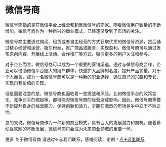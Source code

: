 # 微信号商

微信号商指的是在微信平台上经营和销售微信号的商家。随着微信用户数量的不断增加，微信号商作为一种新兴的商业模式，已经逐渐受到了市场的关注。

微信号商主要通过购买、租赁或者自主经营的方式获取优质的微信号资源，然后通过精心经营和运营，吸引粉丝，推广商品或服务，实现盈利。微信号商可以通过发布原创内容、开展线上活动、合作推广等方式，吸引更多的用户关注和参与。

对于企业而言，微信号商可以成为一个重要的营销渠道。通过与微信号商合作，企业可以借助微信平台庞大的用户群体，快速扩大品牌知名度，提升产品销量。对于个人而言，成为一名微信号商可以是一种新的职业选择，通过自己的兴趣和专长，实现自我价值的实现。

但是需要注意的是，微信号商也面临着一些挑战和风险。比如微信平台的政策变化、竞争对手的崛起等，都可能对微信号商的经营造成影响。因此，微信号商需要不断提升自身的经营能力，保持创新和活力，才能在激烈的市场竞争中立于不败之地。

总的来说，微信号商作为一种新的商业模式，具有巨大的发展潜力和商机。随着移动互联网的不断发展，微信号商将会成为未来商业领域的重要一环。

更多 关于微信号商 请通过✈与我们联系，感谢阅读，谢谢！[点✈这里联系](https://ads.k02.cc)